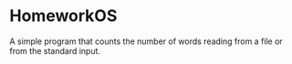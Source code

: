 # HomeworkOS
A simple program that counts the number of words reading from a file or from the standard input.
